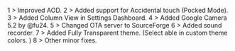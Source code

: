 1 > Improved AOD.
2 > Added support for Accidental touch (Pocked Mode).
3 > Added Column View in Settings Dashboard.
4 > Added Google Camera 5.2 by @fu24.
5 > Changed OTA server to SourceForge
6 > Added sound recorder.
7 > Added Fully Transparent theme. (Select able in custom theme colors. )
8 > Other minor fixes.
